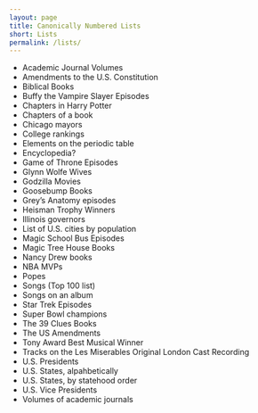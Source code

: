 ```yaml
---
layout: page
title: Canonically Numbered Lists
short: Lists
permalink: /lists/
---
```


- Academic Journal Volumes
- Amendments to the U.S. Constitution
- Biblical Books
- Buffy the Vampire Slayer Episodes
- Chapters in Harry Potter
- Chapters of a book
- Chicago mayors
- College rankings
- Elements on the periodic table
- Encyclopedia?
- Game of Throne Episodes
- Glynn Wolfe Wives
- Godzilla Movies
- Goosebump Books
- Grey’s Anatomy episodes
- Heisman Trophy Winners
- Illinois governors
- List of U.S. cities by population
- Magic School Bus Episodes
- Magic Tree House Books
- Nancy Drew books
- NBA MVPs
- Popes
- Songs (Top 100 list)
- Songs on an album
- Star Trek Episodes
- Super Bowl champions
- The 39 Clues Books
- The US Amendments
- Tony Award Best Musical Winner
- Tracks on the Les Miserables Original London Cast Recording
- U.S. Presidents
- U.S. States, alpahbetically
- U.S. States, by statehood order
- U.S. Vice Presidents
- Volumes of academic journals
